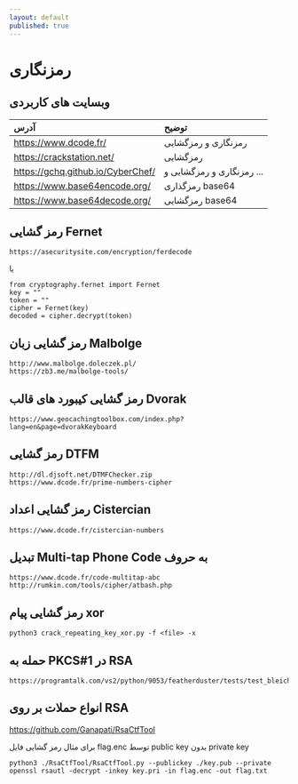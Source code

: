 ```yaml
---
layout: default
published: true
---
```


# رمزنگاری

## وبسایت های کاربردی

| آدرس | توضیح |
| :--- | :--- |
| https://www.dcode.fr/ | رمزنگاری و رمزگشایی |
| https://crackstation.net/ | رمزگشایی |
| https://gchq.github.io/CyberChef/ | رمزنگاری و رمزگشایی و ... |
| https://www.base64encode.org/ | رمزگذاری base64 |
| https://www.base64decode.org/ | رمزگشایی base64 |


## رمز گشایی Fernet

```text
https://asecuritysite.com/encryption/ferdecode
```

یا 
  
```text
from cryptography.fernet import Fernet
key = ""
token = ""
cipher = Fernet(key)
decoded = cipher.decrypt(token)
```

## رمز گشایی زبان Malbolge

```text
http://www.malbolge.doleczek.pl/
https://zb3.me/malbolge-tools/
```

## رمز گشایی کیبورد های قالب Dvorak

```text
https://www.geocachingtoolbox.com/index.php?lang=en&page=dvorakKeyboard
```

## رمز گشایی DTFM

```text
http://dl.djsoft.net/DTMFChecker.zip
https://www.dcode.fr/prime-numbers-cipher
```

## رمز گشایی اعداد Cistercian

```text
https://www.dcode.fr/cistercian-numbers
```

## تبدیل Multi-tap Phone Code به حروف

```text
https://www.dcode.fr/code-multitap-abc
http://rumkin.com/tools/cipher/atbash.php
```

## رمز گشایی پیام xor

```text
python3 crack_repeating_key_xor.py -f <file> -x
```

## حمله به PKCS#1 در RSA

```text
https://programtalk.com/vs2/python/9053/featherduster/tests/test_bleichenbacher.py/
```

## انواع حملات بر روی RSA

https://github.com/Ganapati/RsaCtfTool

برای مثال رمز گشایی فایل flag.enc توسط public key بدون private key

```text
python3 ./RsaCtfTool/RsaCtfTool.py --publickey ./key.pub --private
openssl rsautl -decrypt -inkey key.pri -in flag.enc -out flag.txt
```
